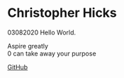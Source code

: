 <link rel="stylesheet" type="text/css" href="style.css">  

# Christopher Hicks
03082020
Hello World.  

Aspire greatly  
0 can take away your purpose

[GitHub](https://github.com/spudunk)  
  
<script type="text/javascript" src="script.js"></script>
